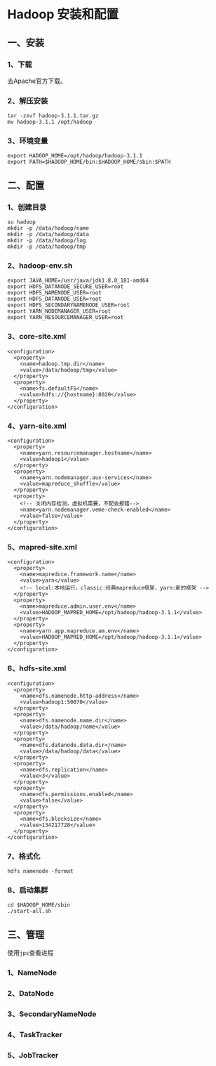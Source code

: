 # Hadoop 安装和配置

## 一、安装

### 1、下载

去Apache官方下载。

### 2、解压安装

```
tar -zxvf hadoop-3.1.1.tar.gz
mv hadoop-3.1.1 /opt/hadoop
```

### 3、环境变量

```
export HADOOP_HOME=/opt/hadoop/hadoop-3.1.1
export PATH=$HADOOP_HOME/bin:$HADOOP_HOME/sbin:$PATH
```

## 二、配置

### 1、创建目录

```
su hadoop
mkdir -p /data/hadoop/name
mkdir -p /data/hadoop/data
mkdir -p /data/hadoop/log
mkdir -p /data/hadoop/tmp
```

### 2、hadoop-env.sh

```
export JAVA_HOME=/usr/java/jdk1.8.0_181-amd64
export HDFS_DATANODE_SECURE_USER=root
export HDFS_NAMENODE_USER=root
export HDFS_DATANODE_USER=root
export HDFS_SECONDARYNAMENODE_USER=root
export YARN_NODEMANAGER_USER=root
export YARN_RESOURCEMANAGER_USER=root
```

### 3、core-site.xml

```
<configuration>
  <property>
    <name>hadoop.tmp.dir</name>
    <value>/data/hadoop/tmp</value>
  </property>
  <property>
    <name>fs.defaultFS</name>
    <value>hdfs://{hostname}:8020</value>
  </property>
</configuration>
```

### 4、yarn-site.xml

```
<configuration>
  <property>
    <name>yarn.resourcemanager.hostname</name>
    <value>hadoop1</value>
  </property>
  <property>
    <name>yarn.nodemanager.aux-services</name>
    <value>mapreduce_shuffle</value>
  </property>
  <property>
    <!-- 关闭内存检测，虚拟机需要，不配会报错-->
    <name>yarn.nodemanager.veme-check-enabled</name>
    <value>false</value>
  </property>
</configuration>
```

### 5、mapred-site.xml

```
<configuration>
  <property>
    <name>mapreduce.framework.name</name>
    <value>yarn</value>
    <!-- local:本地运行，classic:经典mapreduce框架，yarn:新的框架 -->
  </property>
  <property>
    <name>mapreduce.admin.user.env</name>
    <value>HADOOP_MAPRED_HOME=/opt/hadoop/hadoop-3.1.1</value>
  </property>
  <property>
    <name>yarn.app.mapreduce.am.env</name>
    <value>HADOOP_MAPRED_HOME=/opt/hadoop/hadoop-3.1.1</value>
  </property>
</configuration>
```

### 6、hdfs-site.xml

```
<configuration>
  <property>
    <name>dfs.namenode.http-address</name>
    <value>hadoop1:50070</value>
  </property>
  <property>
    <name>dfs.namenode.name.dir</name>
    <value>/data/hadoop/name</value>
  </property>
  <property>
    <name>dfs.datanode.data.dir</name>
    <value>/data/hadoop/data</value>
  </property>
  <property>
    <name>dfs.replication</name>
    <value>3</value>
  </property>
  <property>
    <name>dfs.permissions.enabled</name>
    <value>false</value>
  </property>
  <property>
    <name>dfs.blocksize</name>
    <value>134217728</value>
  </property>
</configuration>
```

### 7、格式化

```
hdfs namenode -format
```

### 8、启动集群

```
cd $HADOOP_HOME/sbin
./start-all.sh
```

## 三、管理

使用`jps`查看进程

### 1、NameNode

### 2、DataNode

### 3、SecondaryNameNode

### 4、TaskTracker

### 5、JobTracker

